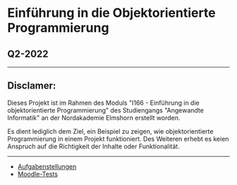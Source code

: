 # Einführung in die Objektorientierte Programmierung

## Q2-2022

___

## Disclamer:

Dieses Projekt ist im Rahmen des Moduls "I166 - Einführung in die objektorientierte Programmierung" des Studiengangs
"Angewandte Informatik" an der Nordakademie Elmshorn erstellt worden.

Es dient lediglich dem Ziel, ein Beispiel zu zeigen, wie objektorientierte Programmierung in einem Projekt funktioniert.
Des Weiteren erhebt es keien Anspruch auf die Richtigkeit der Inhalte oder Funktionalität.

___

* [Aufgabenstellungen](./Aufgaben/readme.md)
* [Moodle-Tests](./Moodle-Tests/readme.md)
